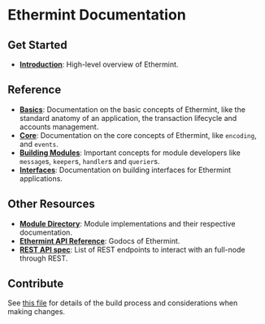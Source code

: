 <!--
layout: home
title: Ethermint Documentation
description: Ethermint is a scalable and interoperable Ethereum, built on Proof-of-Stake with fast-finality.
sections:
  - title: Introduction
    desc: Read a high-level overview of Ethermint and its architecture.
    url: /intro
    icon: core
  - title: Basics
    desc: Start with the basic concepts of Ethermint, like accounts and transactions.
    url: /basics
    icon: basics
  - title: Core Concepts
    desc: Read about the core concepts like encoding and events.
    url: /core
    icon: core
stack:
  - title: Cosmos SDK
    desc: The SDK is the world’s most popular framework for building application-specific blockchains.
    color: "#BA3FD9"
    label: sdk
    url: http://docs.cosmos.network
  - title: Ethereum
    desc: Ethereum is a global, open-source platform for decentralized applications.
    color: "#1A1F36"
    label: ethereum-black
    url: https://eth.wiki
  - title: Tendermint Core
    desc: The leading BFT engine for building blockchains, powering Ethermint.
    color: "#00BB00"
    label: core
    url: http://docs.tendermint.com
footer:
  newsletter: false
aside: false
-->

# Ethermint Documentation

## Get Started

- **[Introduction](./intro/overview.md)**: High-level overview of Ethermint.

## Reference

- **[Basics](./basics/)**: Documentation on the basic concepts of Ethermint, like the standard anatomy of an application, the transaction lifecycle and accounts management.
- **[Core](./core/)**: Documentation on the core concepts of Ethermint, like `encoding`, and `events`.
- **[Building Modules](./building-modules/)**: Important concepts for module developers like `message`s, `keeper`s, `handler`s and `querier`s.
- **[Interfaces](./interfaces/)**: Documentation on building interfaces for Ethermint applications.

## Other Resources

- **[Module Directory](../x/)**: Module implementations and their respective documentation.
- **[Ethermint API Reference](https://godoc.org/github.com/cosmos/ethermint)**: Godocs of Ethermint.
- **[REST API spec](https://cosmos.network/rpc/)**: List of REST endpoints to interact with an full-node through REST.

## Contribute

See [this file](https://github.com/cosmos/ethermint/blob/master/docs/DOCS_README.md) for details of the build process and
considerations when making changes.
